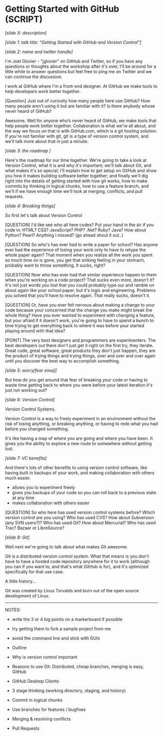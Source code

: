 # Getting Started with GitHub (SCRIPT)

_[slide X: description]_

_[slide 1: talk title: "Getting Started with GitHub and Version Control"]_

_[slide 2: name and twitter handle]_

I'm Joel Glovier - "jglovier" on GitHub and Twitter, so if you have any questions or thoughts about the workshop after it's over, I'll be around for a little while to answer questions but feel free to ping me on Twitter and we can continue the discussion.

I work at GitHub where I'm a front-end designer. At GitHub we make tools to help developers work better together. 

[Question] Just out of curiosity how many people here use GitHub? How many people aren’t using it but are familiar with it? Is there anybody whose never heard of GitHub?

Awesome. Well for anyone who’s never heard of GitHub, we make tools that help people work better together. Collaboration is what we're all about, and the way we focus on that is with GitHub.com, which is a git hosting solution. If you're not familiar with git, git is a type of version control system, and we'll talk more about that in just a minute.

_[slide 3: the roadmap ]_

Here's the roadmap for our time together. We're going to take a look at Version Control, what it is and why it's important; we'll talk about Git, and what makes it's so special; I'll explain how to get setup on GitHub and show you how it makes building software better together; and finally we'll dig right into the details of getting started with how git works, how to make commits by thinking in logical chunks, how to use a feature branch, and we'll if we have enough time we'll look at merging, conflicts, and pull requests.

_[slide 4: Breaking things]_

So first let's talk about Version Control

[QUESTION] I'd like see who all here codes? Put your hand in the air if you code in: HTML? CSS? JavaScript? PHP? .Net? Ruby? Java? How about Python? Pearl? Anything I missed? (go ahead shout it out..)

[QUESTION] So who's has ever had to write a paper for school? Has anyone ever had the experience of losing your work only to have to retype the whole paper again? That moment when you realize all the work you spent so much time on is gone, you get that sinking feeling in your stomach, probably want to throw something. It sucks, right?

[QUESTION] Now who has ever had that similar experience happen to them when you're working on a code project? That sucks even more, doesn't it? It's not just words you lost that you could probably type our and ramble on about again like your school paper, but it's logic and engineering. Problems you solved that you'll have to resolve again. That really sucks, doesn't it.

[QUESTION] Or, have you ever felt nervous about making a change to your code because your concerned that the change you make might break the whole thing? Have you ever wanted to experiment with changing a feature, but your afraid if it doesn't work, you're going to have to spend a bunch to time trying to get everything back to where it was before your started playing around with that idea?

[POINT] The very best designers and programmers are experimenters. The best developers out there don't just get it right on the first try, they iterate. Great code, great software, great products they don't just happen, they are the product of trying things and trying things, over and over and over again until you discover the best way to accomplish something.

_[slide 5: worry/fear emoji]_

But how do you get around that fear of breaking your code or having to waste time getting back to where you were before your latest iteration it's just not working out?

_[slide 6: Version Control]_

Version Control Systems.

Version Control is a way to freely experiment in an environment without the risk of losing anything, or breaking anything, or having to redo what you had before you changed something.

It's like having a map of where you are going and where you have been. It gives you the ability to explore a new route to somewhere without getting lost.

_[slide 7: VC benefits]_

And there's lots of other benefits to using version control software, like having built in backups of your work, and making collaboration with others much easier.

- allows you to experiment freely
- gives you backups of your code so you can roll back to a previous state at any time
- makes collaboration with others easier

[QUESTION] So who here has used version control systems before? Which version control are you using? Who has used CVS? How about Subversion (any SVN users?)? Who has used Git? How about Mercurial? Who has used Trac? Bazaar or LibreSource?

_[slide 8: Git]_

Well next we're going to talk about what makes Git awesome.

Git is a distributed version control system. What that means is you don't have to have a hosted code repository anywhere for it to work (although you can if you want to, and that's what GitHub is for), and it's optimized specifically for that use case.

A little history...

Git was created by Linus Torvalds and born out of the open source development of Linux. 

----
NOTES:

- write the 3 or 4 big points on a markerboard if possible

- try getting them to fork a sample project from me
- avoid the command line and stick with GUIs

- Outline
- Why is version control important
- Reasons to use Git: Distributed, cheap branches, merging is easy, GitHub
- GitHub Desktop Clients
- 3 stage thinking (working directory, staging, and history)
- Commit in logical chunks
- Use branches for features / bugfixes
- Merging & resolving conflicts
- Pull Requests